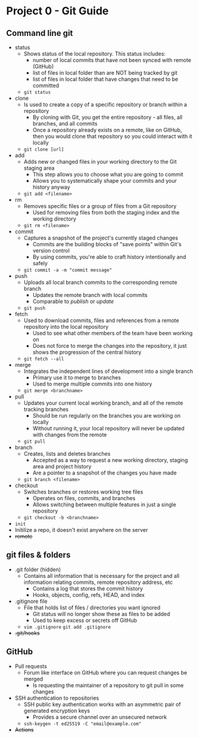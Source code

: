 # Project 0 - Git Guide

## Command line git

- status
  - Shows status of the local repository. This status includes:
    - number of local commits that have not been synced with remote (GitHub)
    - list of files in local folder than are NOT being tracked by git
    - list of files in local folder that have changes that need to be committed
  - `git status`
- clone
  - Is used to create a copy of a specific repository or branch within a repository
    - By cloning with Git, you get the entire repository - all files, all branches, and all commits
    - Once a repository already exists on a remote, like on GitHub, then you would clone that repository so you could interact with it locally
  - `git clone [url]`
- add
  - Adds new or changed files in your working directory to the Git staging area
    - This step allows you to choose what you are going to commit
    - Allows you to systematically shape your commits and your history anyway
  - `git add <filename>`
- rm
  - Removes specific files or a group of files from a Git repository
    - Used for removing files from both the staging index and the working directory
  - `git rm <filename>`
- commit
  - Captures a snapshot of the project's currently staged changes
    - Commits are the building blocks of "save points" within Git's version control
	- By using commits, you're able to craft history intentionally and safely
  - `git commit -a -m "commit message"`
- push
  - Uploads all local branch commits to the corresponding remote branch
    - Updates the remote branch with local commits
	- Comparable to *publish* or *update*
  - `git push`
- fetch
  - Used to download commits, files and references from a remote repository into the local repository
	- Used to see what other members of the team have been working on
	- Does not force to merge the changes into the repository, it just shows the progression of the central history
  - `git fetch --all`
- merge
  - Integrates the independent lines of development into a single branch
	- Primary use it to merge to branches
	- Used to merge multiple commits into one history
  - `git merge <branchname>`
- pull
  - Updates your current local working branch, and all of the remote tracking branches
	- Should be run regularly on the branches you are working on locally
	- Without running it, your local repository will never be updated with changes from the remote
  - `git pull`
- branch
  - Creates, lists and deletes branches
	- Accepted as a way to request a new working directory, staging area and project history
	- Are a pointer to a snapshot of the changes you have made
  - `git branch <filename>`
- checkout
  - Switches branches or restores working tree files
	- Operates on files, commits, and branches
	- Allows switching between multiple features in just a single repository
  - `git checkout -b <branchname>`
- `init`
 - Initilize a repo, it doesn't exist anywhere on the server
- ~~remote~~

## git files & folders

- .git folder (hidden)
  - Contains all information that is necessary for the project and all information relating commits, remote repository address, etc
	- Contains a log that stores the commit history
	- Hooks, objects, config, refs, HEAD, and index
- .gitignore file
  - File that holds list of files / directories you want ignored
	- Git status will no longer show these as files to be added
	- Used to keep excess or secrets off GitHub
  - `‏‏‎vim .gitignore` `git add .gitignore`
- ~~.git/hooks~~

## GitHub

- Pull requests
  - Forum like interface on GitHub where you can request changes be merged
	- Is requesting the maintainer of a repository to git pull in some changes 
- SSH authentication to repositories
  - SSH public key authentication works with an asymmetric pair of generated encryption keys
	- Provides a secure channel over an unsecured network
  - `ssh-keygen -t ed25519 -C "email@example.com"`
- ~~Actions~~
